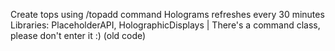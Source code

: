 Create tops using /topadd command 
Holograms refreshes every 30 minutes
Libraries: PlaceholderAPI, HolographicDisplays | There's a command class, please don't enter it :) (old code)


